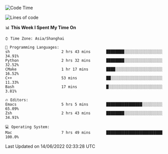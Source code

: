 <!--START_SECTION:waka-->
![Code Time](http://img.shields.io/badge/Code%20Time-724%20hrs%208%20mins-blue)

![Lines of code](https://img.shields.io/badge/From%20Hello%20World%20I%27ve%20Written-22%20Thousand%20lines%20of%20code-blue)

📊 **This Week I Spent My Time On** 

```text
⌚︎ Time Zone: Asia/Shanghai

💬 Programming Languages: 
sh                       2 hrs 43 mins       ████████░░░░░░░░░░░░░░░░░   34.91% 
Python                   2 hrs 32 mins       ████████░░░░░░░░░░░░░░░░░   32.52% 
CMake                    1 hr 17 mins        ████░░░░░░░░░░░░░░░░░░░░░   16.52% 
C++                      53 mins             ██░░░░░░░░░░░░░░░░░░░░░░░   11.33% 
Bash                     17 mins             █░░░░░░░░░░░░░░░░░░░░░░░░   3.81%

🔥 Editors: 
Emacs                    5 hrs 5 mins        ████████████████░░░░░░░░░   65.09% 
Zsh                      2 hrs 43 mins       ████████░░░░░░░░░░░░░░░░░   34.91%

💻 Operating System: 
Mac                      7 hrs 49 mins       █████████████████████████   100.0%

```


 Last Updated on 14/06/2022 02:33:28 UTC
<!--END_SECTION:waka-->
